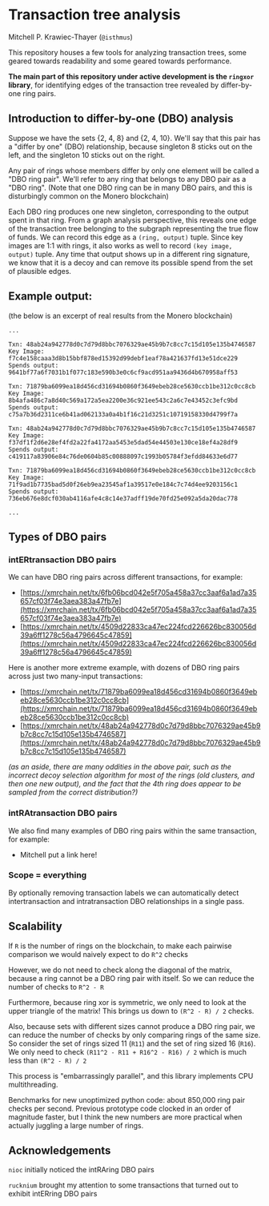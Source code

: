 # Transaction tree analysis

Mitchell P. Krawiec-Thayer (`@isthmus`)

This repository houses a few tools for analyzing transaction trees, some geared towards readability and some geared towards performance.

**The main part of this repository under active development is the `ringxor` library**, for identifying edges of the transaction tree revealed by differ-by-one ring pairs.

## Introduction to differ-by-one (DBO) analysis

Suppose we have the sets {2, 4, 8} and {2, 4, 10}. We'll say that this pair has a "differ by one" (DBO) relationship, because singleton 8 sticks out on the left, and the singleton 10 sticks out on the right. 

Any pair of rings whose members differ by only one element will be called a "DBO ring pair". We'll refer to any ring that belongs to any DBO pair as a "DBO ring". (Note that one DBO ring can be in many DBO pairs, and this is disturbingly common on the Monero blockchain)

Each DBO ring produces one new singleton, corresponding to the output spent in that ring. From a graph analysis perspective, this reveals one edge of the transaction tree belonging to the subgraph representing the true flow of funds. We can record this edge as a `(ring, output)` tuple. Since key images are 1:1 with rings, it also works as well to record `(key image, output)` tuple. Any time that output shows up in a different ring signature, we know that it is a decoy and can remove its possible spend from the set of plausible edges.

## Example output:

(the below is an excerpt of real results from the Monero blockchain)

```
...

Txn: 48ab24a942778d0c7d79d8bbc7076329ae45b9b7c8cc7c15d105e135b4746587
Key Image: f7c4e158caaa3d8b15bbf878ed15392d99debf1eaf78a421637fd13e51dce229
Spends output: 9641bf77a6f7031b1f077c183e590b3e0c6cf9acd951aa9436d4b670958aff53

Txn: 71879ba6099ea18d456cd31694b0860f3649ebeb28ce5630ccb1be312c0cc8cb
Key Image: 8b4afa486c7a8d40c569a172a5ea2200e36c921ee543c2a6c7e43452c3efc9bd
Spends output: c75a7b36d2311ce6b41ad062133a0a4b1f16c21d3251c10719158330d4799f7a

Txn: 48ab24a942778d0c7d79d8bbc7076329ae45b9b7c8cc7c15d105e135b4746587
Key Image: f37df1f2d6e28ef4fd2a22fa4172aa5453e5dad54e44503e130ce18ef4a28df9
Spends output: c419117a83906e84c76de0604b85c00888097c1993b05784f3efdd84633e6d77

Txn: 71879ba6099ea18d456cd31694b0860f3649ebeb28ce5630ccb1be312c0cc8cb
Key Image: 71f9ad1b7735bad5d0f26eb9ea23545af1a39517e0e184c7c74d4ee9203156c1
Spends output: 736eb676e8dcf030ab4116afe4c8c14e37adff19de70fd25e092a5da20dac778

...
```

## Types of DBO pairs

### intERtransaction DBO pairs
We can have DBO ring pairs across different transactions, for example:
+ [https://xmrchain.net/tx/6fb06bcd042e5f705a458a37cc3aaf6a1ad7a35657cf03f74e3aea383a47fb7e](https://xmrchain.net/tx/6fb06bcd042e5f705a458a37cc3aaf6a1ad7a35657cf03f74e3aea383a47fb7e)
+ [https://xmrchain.net/tx/4509d22833ca47ec224fcd226626bc830056d39a6ff1278c56a4796645c47859](https://xmrchain.net/tx/4509d22833ca47ec224fcd226626bc830056d39a6ff1278c56a4796645c47859)

Here is another more extreme example, with dozens of DBO ring pairs across just two many-input transactions:
+ [https://xmrchain.net/tx/71879ba6099ea18d456cd31694b0860f3649ebeb28ce5630ccb1be312c0cc8cb](https://xmrchain.net/tx/71879ba6099ea18d456cd31694b0860f3649ebeb28ce5630ccb1be312c0cc8cb)
+ [https://xmrchain.net/tx/48ab24a942778d0c7d79d8bbc7076329ae45b9b7c8cc7c15d105e135b4746587](https://xmrchain.net/tx/48ab24a942778d0c7d79d8bbc7076329ae45b9b7c8cc7c15d105e135b4746587)

_(as an aside, there are many oddities in the above pair, such as the incorrect decoy selection algorithm for most of the rings (old clusters, and then one new output), and the fact that the 4th ring does appear to be sampled from the correct distribution?)_

### intRAtransaction DBO pairs
We also find many examples of DBO ring pairs within the same transaction, for example:
+ Mitchell put a link here!

### Scope = everything
By optionally removing transaction labels we can automatically detect intertransaction and intratransaction DBO relationships in a single pass. 

## Scalability

If `R` is the number of rings on the blockchain, to make each pairwise comparison we would naively expect to do `R^2` checks

However, we do not need to check along the diagonal of the matrix, because a ring cannot be a DBO ring pair with itself. So we can reduce the number of checks to `R^2 - R`

Furthermore, because ring xor is symmetric, we only need to look at the upper triangle of the matrix! This brings us down to `(R^2 - R) / 2` checks.

Also, because sets with different sizes cannot produce a DBO ring pair, we can reduce the number of checks by only comparing rings of the same size. So consider the set of rings sized 11 (`R11`) and the set of ring sized 16 (`R16`). We only need to check `(R11^2 - R11 + R16^2 - R16) / 2` which is much less than `(R^2 - R) / 2`

This process is "embarrassingly parallel", and this library implements CPU multithreading. 

Benchmarks for new unoptimized python code: about 850,000 ring pair checks per second. Previous prototype code clocked in an order of magnitude faster, but I think the new numbers are more practical when actually juggling a large number of rings.

## Acknowledgements

`nioc` initially noticed the intRAring DBO pairs

`rucknium` brought my attention to some transactions that turned out to exhibit intERring DBO pairs